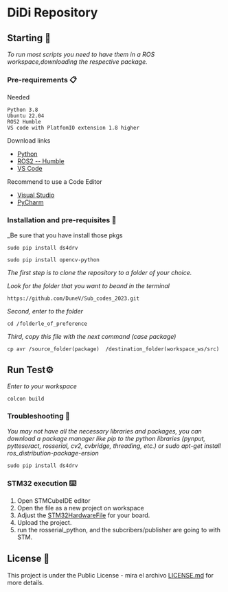 # DiDi Repository


## Starting 🚀

_To run most scripts you need to have them in a ROS workspace,downloading the respective package._

### Pre-requirements 📋

Needed

```
Python 3.8
Ubuntu 22.04 
ROS2 Humble
VS code with PlatfomIO extension 1.8 higher
```
Download links
- [Python](https://www.python.org/downloads/) 
- [ROS2 -- Humble](https://docs.ros.org/en/humble/Installation.html)
- [VS Code](https://code.visualstudio.com/)

Recommend to use a Code Editor
- [Visual Studio](https://code.visualstudio.com/docs/setup/linux)
- [PyCharm](https://linuxconfig.org/how-to-install-pycharm-on-ubuntu-20-04-linux-desktop)


### Installation and pre-requisites 🔧

_Be sure that you have install those pkgs

```
sudo pip install ds4drv
```
```
sudo pip install opencv-python
```

_The first step is to clone the repository to a folder of your choice._

_Look for the folder that you want to beand in the terminal_

```
https://github.com/DuneV/Sub_codes_2023.git
```

_Second, enter to the folder_

```
cd /folderle_of_preference
```

_Third, copy this file  with the next command (case package)_

```
cp avr /source_folder(package)  /destination_folder(workspace_ws/src)
```

## Run Test⚙️

_Enter to your workspace_

```
colcon build
```

### Troubleshooting 🔩

_You may not have all the necessary libraries and packages, you can download a package manager like pip to the python libraries (pynput, pytteseract, rosserial, cv2, cvbridge, threading, etc.) or sudo apt-get install ros_distribution-package-ersion_

```
sudo pip install ds4drv
```

### STM32 execution ⌨️

1. Open STMCubeIDE editor
2. Open the file as a new project on workspace
3. Adjust the [STM32HardwareFile](https://github.com/DuneV/glowing-enigma/blob/main/CubeIDE_Project/Stm_ros_L4/Core/Inc/STM32Hardware.h) for your board.
4. Upload the project.
5. run the rosserial_python, and the subcribers/publisher are going to with STM.

## License 📄

This project is under the Public License - mira el archivo [LICENSE.md](LICENSE.md) for more details.

